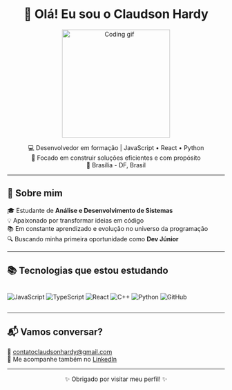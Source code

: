<h1 align="center">👋 Olá! Eu sou o Claudson Hardy</h1>

<p align="center">
  <img src="https://media.giphy.com/media/qgQUggAC3Pfv687qPC/giphy.gif" width="250" alt="Coding gif" />
</p>

<p align="center">
  💻 Desenvolvedor em formação | JavaScript • React • Python <br>
  🎯 Focado em construir soluções eficientes e com propósito <br>
  📍 Brasília - DF, Brasil
</p>

---

## 🚀 Sobre mim

🎓 Estudante de **Análise e Desenvolvimento de Sistemas**  
💡 Apaixonado por transformar ideias em código  
📚 Em constante aprendizado e evolução no universo da programação  
🔍 Buscando minha primeira oportunidade como **Dev Júnior**

---

## 📚 Tecnologias que estou estudando

<div style="display: flex; gap: 8px">
  
![JavaScript](https://img.shields.io/badge/-JavaScript-F7DF1E?style=for-the-badge&logo=javascript&logoColor=black)
![TypeScript](https://img.shields.io/badge/-TypeScript-3178C6?style=for-the-badge&logo=typescript&logoColor=white)
![React](https://img.shields.io/badge/-React-61DAFB?style=for-the-badge&logo=react&logoColor=black)
![C++](https://img.shields.io/badge/-C++-00599C?style=for-the-badge&logo=c%2B%2B&logoColor=white)
![Python](https://img.shields.io/badge/-Python-3776AB?style=for-the-badge&logo=python&logoColor=white)
![GitHub](https://img.shields.io/badge/-GitHub-181717?style=for-the-badge&logo=github&logoColor=white)

</div>

---

## 📬 Vamos conversar?

📧 [contatoclaudsonhardy@gmail.com](mailto:contatoclaudsonhardy@gmail.com)  
🔗 Me acompanhe também no [LinkedIn](https://www.linkedin.com/in/claudson-hardy)

---

<p align="center">✨ Obrigado por visitar meu perfil! ✨</p>
